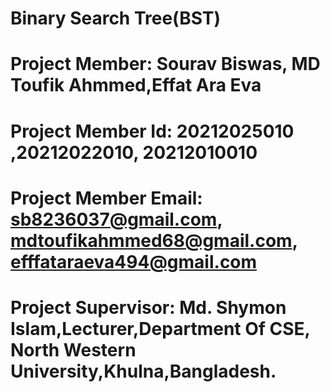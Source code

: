 # Binary Search Tree(BST)
# Project Member: Sourav Biswas, MD Toufik Ahmmed,Effat Ara Eva
# Project Member Id: 20212025010 ,20212022010, 20212010010
# Project Member Email: sb8236037@gmail.com, mdtoufikahmmed68@gmail.com, efffataraeva494@gmail.com
# Project Supervisor: Md. Shymon Islam,Lecturer,Department Of CSE, North Western University,Khulna,Bangladesh.

